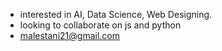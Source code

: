 - interested in AI, Data Science, Web Designing.
- looking to collaborate on js and python
- malestani21@gmail.com

<!---
Mustafa-Zahedi/Mustafa-Zahedi is a ✨ special ✨ repository because its `README.md` (this file) appears on your GitHub profile.
You can click the Preview link to take a look at your changes.
--->
